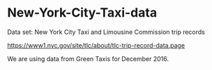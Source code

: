 # New-York-City-Taxi-data


Data set: New York City Taxi and Limousine Commission trip records

https://www1.nyc.gov/site/tlc/about/tlc-trip-record-data.page

We are using data from Green Taxis for December 2016.